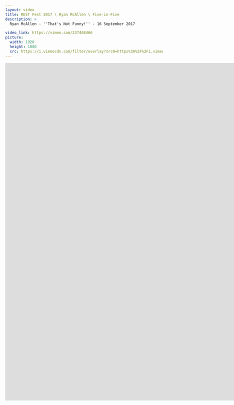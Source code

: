 ```yaml
---
layout: video
title: REST Fest 2017 \ Ryan McAllen \ Five-in-Five
description: >
  Ryan McAllen - ''That's Not Funny!'' - 16 September 2017

video_link: https://vimeo.com/237468466
picture:
  width: 1920
  height: 1080
  src: https://i.vimeocdn.com/filter/overlay?src0=https%3A%2F%2Fi.vimeocdn.com%2Fvideo%2F659928547_1920x1080.jpg&src1=http%3A%2F%2Ff.vimeocdn.com%2Fp%2Fimages%2Fcrawler_play.png
---
```

<iframe src="https://player.vimeo.com/video/237468466?title=0&byline=0&portrait=0&badge=0&autopause=0&player_id=0" width="1920" height="1080" frameborder="0" title="REST Fest 2017 \ Ryan McAllen \ Five-in-Five" webkitallowfullscreen mozallowfullscreen allowfullscreen></iframe>